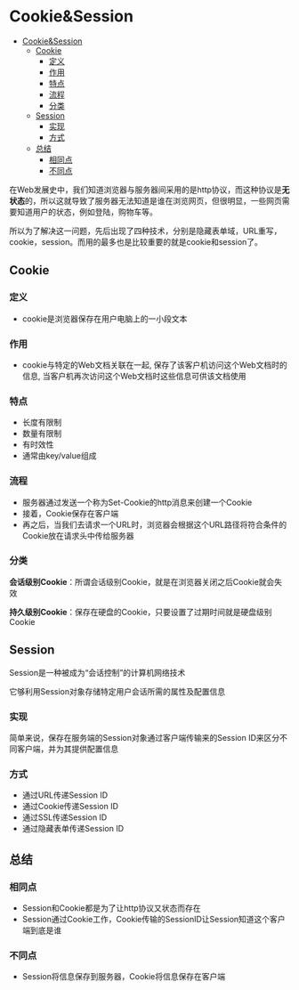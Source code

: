 # Cookie&Session

- [Cookie\&Session](#cookiesession)
  - [Cookie](#cookie)
    - [定义](#定义)
    - [作用](#作用)
    - [特点](#特点)
    - [流程](#流程)
    - [分类](#分类)
  - [Session](#session)
    - [实现](#实现)
    - [方式](#方式)
  - [总结](#总结)
    - [相同点](#相同点)
    - [不同点](#不同点)

在Web发展史中，我们知道浏览器与服务器间采用的是http协议，而这种协议是**无状态**的，所以这就导致了服务器无法知道是谁在浏览网页，但很明显，一些网页需要知道用户的状态，例如登陆，购物车等。

所以为了解决这一问题，先后出现了四种技术，分别是隐藏表单域，URL重写，cookie，session。而用的最多也是比较重要的就是cookie和session了。

## Cookie

### 定义

- cookie是浏览器保存在用户电脑上的一小段文本

### 作用

- cookie与特定的Web文档关联在一起, 保存了该客户机访问这个Web文档时的信息, 当客户机再次访问这个Web文档时这些信息可供该文档使用

### 特点

- 长度有限制
- 数量有限制
- 有时效性
- 通常由key/value组成

### 流程

- 服务器通过发送一个称为Set-Cookie的http消息来创建一个Cookie
- 接着，Cookie保存在客户端
- 再之后，当我们去请求一个URL时，浏览器会根据这个URL路径将符合条件的Cookie放在请求头中传给服务器

### 分类

**会话级别Cookie**：所谓会话级别Cookie，就是在浏览器关闭之后Cookie就会失效

**持久级别Cookie**：保存在硬盘的Cookie，只要设置了过期时间就是硬盘级别Cookie

## Session

Session是一种被成为“会话控制”的计算机网络技术

它够利用Session对象存储特定用户会话所需的属性及配置信息

### 实现

简单来说，保存在服务端的Session对象通过客户端传输来的Session ID来区分不同客户端，并为其提供配置信息

### 方式

- 通过URL传递Session ID
- 通过Cookie传递Session ID
- 通过SSL传递Session ID
- 通过隐藏表单传递Session ID

## 总结

### 相同点

- Session和Cookie都是为了让http协议又状态而存在
- Session通过Cookie工作，Cookie传输的SessionID让Session知道这个客户端到底是谁

### 不同点

- Session将信息保存到服务器，Cookie将信息保存在客户端
